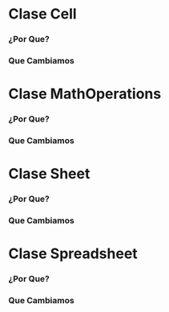 # Clase Cell
### ¿Por Que?
### Que Cambiamos

# Clase MathOperations
### ¿Por Que?
### Que Cambiamos

# Clase Sheet
### ¿Por Que?
### Que Cambiamos

# Clase Spreadsheet
### ¿Por Que?
### Que Cambiamos
